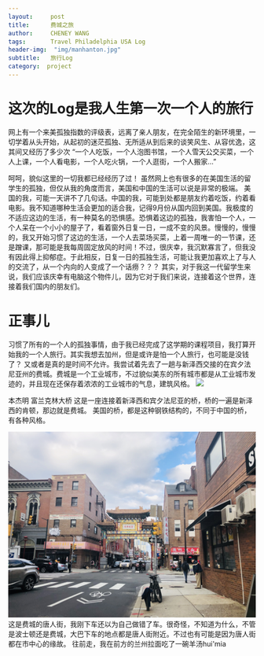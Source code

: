 ```yaml
---
layout:     post
title:      费城之旅
author:     CHENEY WANG
tags: 		Travel Philadelphia USA Log
header-img:  "img/manhanton.jpg"
subtitle:  	旅行Log
category:  project
---
```

<!-- Start Writing Below in Markdown -->

# 这次的Log是我人生第一次一个人的旅行
网上有一个来美孤独指数的评级表，远离了亲人朋友，在完全陌生的新环境里，一切学着从头开始，从起初的迷茫孤独、无所适从到后来的谈笑风生、从容优逸，这其间又经历了多少次 “一个人吃饭，一个人泡图书馆，一个人雪天公交买菜，一个人上课，一个人看电影，一个人吃火锅，一个人逛街，一个人搬家...”

呵呵，貌似这里的一切我都已经经历了过！ 虽然网上也有很多的在美国生活的留学生的孤独，但仅从我的角度而言，美国和中国的生活可以说是非常的极端。
美国的我，可能一天讲不了几句话。中国的我，可能到处都是朋友约着吃饭，约着看电影。我不知道哪种生活会更加的适合我，记得9月份从国内回到美国。我极度的不适应这边的生活，有一种莫名的恐惧感。恐惧着这边的孤独，我害怕一个人，一个人呆在一个小小的屋子了，看着窗外日复一日，一成不变的风景。慢慢的，慢慢的，我又开始习惯了这边的生活，一个人去菜场买菜，上着一周唯一的一节课，还是蹭课，那可能是我每周固定放风的时间！不过，很庆幸，我沉默寡言了，但我没有因此得上抑郁症。于此相反，日复一日的孤独生活，可能让我更加喜欢上了与人的交流了，从一个内向的人变成了一个话痨？？？ 其实，对于我这一代留学生来说，我们应该庆幸有电脑这个物件儿，因为它对于我们来说，连接着这个世界，连接着我们国内的朋友们。

# 正事儿
习惯了所有的一个人的孤独事情，由于我已经完成了这学期的课程项目，我打算开始我的一个人旅行。其实我想去加州，但是或许是怕一个人旅行，也可能是没钱了？ 又或者是真的是时间不允许。我尝试着先去了一趟与新泽西交接的在宾夕法尼亚州的费城。费城是一个工业城市，不过貌似美东的所有城市都是从工业城市发迹的，并且现在还保存着浓浓的工业城市的气息，建筑风格。
![](/img/travelphoto/Philadephia/1091544132324_.pic_hd.jpg)

本杰明 富兰克林大桥
这是一座连接着新泽西和宾夕法尼亚的桥，桥的一遍是新泽西的肯顿，那边就是费城。 美国的桥，都是这种钢铁结构的，不同于中国的桥，有各种风格。

![](/img/travelphoto/Philadephia/861544131351_.pic_hd.jpg)
这是费城的唐人街，我刚下车还以为自己做错了车。很奇怪，不知道为什么，不管是波士顿还是费城，大巴下车的地点都是唐人街附近。不过也有可能是因为唐人街都在市中心的缘故。 往前走，我在前方的兰州拉面吃了一碗羊汤hui'mia